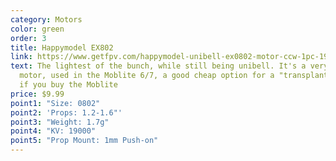 ```yaml
---
category: Motors
color: green
order: 3
title: Happymodel EX802
link: https://www.getfpv.com/happymodel-unibell-ex0802-motor-ccw-1pc-19000kv.html
text: The lightest of the bunch, while still being unibell. It's a very common
  motor, used in the Moblite 6/7, a good cheap option for a "transplant" build
  if you buy the Moblite
price: $9.99
point1: "Size: 0802"
point2: 'Props: 1.2-1.6"'
point3: "Weight: 1.7g"
point4: "KV: 19000"
point5: "Prop Mount: 1mm Push-on"
---
```

